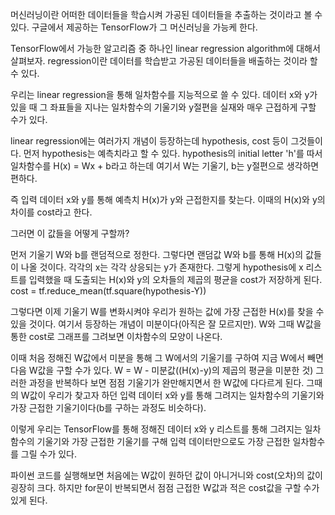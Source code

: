 머신러닝이란 어떠한 데이터들을 학습시켜 가공된 데이터들을 추출하는 것이라고 볼 수 있다.
구글에서 제공하는 TensorFlow가 그 머신러닝을 가능케 한다.

TensorFlow에서 가능한 알고리즘 중 하나인 linear regression algorithm에 대해서 살펴보자.
regression이란 데이터를 학습받고 가공된 데이터들을 배출하는 것이라 할 수 있다.

우리는 linear regression을 통해 일차함수를 지능적으로 쓸 수 있다.
데이터 x와 y가 있을 때 그 좌표들을 지나는 일차함수의 기울기와 y절편을 실재와 매우 근접하게 구할 수가 있다.

linear regression에는 여러가지 개념이 등장하는데 hypothesis, cost 등이 그것들이다.
먼저 hypothesis는 예측치라고 할 수 있다. hypothesis의 initial letter 'h'를 따서 일차함수를 H(x) = Wx + b라고 하는데 여기서 W는 기울기, b는 y절편으로 생각하면 편하다.

즉 입력 데이터 x와 y를 통해 예측치 H(x)가 y와 근접한지를 찾는다. 이때의 H(x)와 y의 차이를 cost라고 한다.

그러면 이 값들을 어떻게 구할까?

먼저 기울기 W와 b를 랜덤적으로 정한다. 
그렇다면 랜덤값 W와 b를 통해 H(x)의 값들이 나올 것이다. 
각각의 x는 각각 상응되는 y가 존재한다.
그렇게 hypothesis에 x 리스트를 입력했을 때 도출되는 H(x)와 y의 오차들의 제곱의 평균을 cost가 저장하게 된다.
cost = tf.reduce_mean(tf.square(hypothesis-Y))

그렇다면 이제 기울기 W를 변화시켜야 우리가 원하는 값에 가장 근접한 H(x)를 찾을 수 있을 것이다.
여기서 등장하는 개념이 미분이다(아직은 잘 모르지만).
W와 그때 W값을 통한 cost로 그래프를 그려보면 이차함수의 모양이 나온다.

이때 처음 정해진 W값에서 미분을 통해 그 W에서의 기울기를 구하여 지금 W에서 빼면 다음 W값을 구할 수가 있다.
W = W - 미분값((H(x)-y)의 제곱의 평균을 미분한 것)
그러한 과정을 반복하다 보면 점점 기울기가 완만해지면서 한 W값에 다다르게 된다.
그때의 W값이 우리가 찾고자 하던 입력 데이터 x와 y를 통해 그려지는 일차함수의 기울기와 가장 근접한 기울기이다(b를 구하는 과정도 비슷하다).

이렇게 우리는 TensorFlow를 통해 정해진 데이터 x와 y 리스트를 통해 그려지는 일차함수의 기울기와 가장 근접한 기울기를 구해 입력 데이터만으로도 가장 근접한 일차함수를 그릴 수가 있다. 

파이썬 코드를 실행해보면 처음에는 W값이 원하던 값이 아니거니와 cost(오차)의 값이 굉장히 크다. 
하지만 for문이 반복되면서 점점 근접한 W값과 적은 cost값을 구할 수가 있게 된다.


